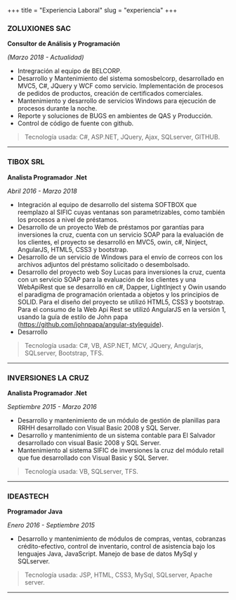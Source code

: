 +++
title = "Experiencia Laboral"
slug = "experiencia"
+++

### ZOLUXIONES SAC

**Consultor de Análisis y Programación**

*(Marzo 2018 - Actualidad)*

- Intregración al equipo de BELCORP.
- Desarrollo y Mantenimiento del sistema somosbelcorp, desarrollado en MVC5, C#, JQuery y WCF como servicio. Implementación de procesos de pedidos de productos, creación de certificados comerciales.
- Mantenimiento y desarrollo de servicios Windows para ejecución de procesos durante la noche.
- Reporte y soluciones de BUGS en ambientes de QAS y Producción.
- Control de código de fuente con github.

> Tecnología usada: C#, ASP.NET, JQuery, Ajax, SQLserver, GITHUB.

- - -
### TIBOX SRL

**Analista Programador .Net**

*Abril 2016 - Marzo 2018*

- Integración al equipo de desarrollo del sistema SOFTBOX que reemplazo al SIFIC cuyas ventanas son parametrizables, como también los procesos a nivel de préstamos.
- Desarrollo de un proyecto Web de préstamos por garantías para inversiones la cruz, cuenta con un servicio SOAP para la evaluación de los clientes, el proyecto se desarrolló en MVC5, owin, c#, Ninject, AngularJS, HTML5, CSS3 y bootstrap.
- Desarrollo de un servicio de Windows para el envío de correos con los archivos adjuntos del préstamo solicitado o desembolsado.
- Desarrollo del proyecto web Soy Lucas para inversiones la cruz, cuenta con un servicio SOAP para la evaluación de los clientes y una WebApiRest que se desarrolló en c#, Dapper, LightInject y Owin usando el paradigma de programación orientada a objetos y los principios de SOLID. Para el diseño del proyecto se utilizó HTML5, CSS3 y bootstrap.
Para el consumo de la Web Api Rest se utilizó AngularJS en la versión 1, usando la guía de estilo de John papa (https://github.com/johnpapa/angular-styleguide).
- Desarrollo

> Tecnología usada: C#, VB, ASP.NET, MCV, JQuery, Angularjs, SQLserver, Bootstrap, TFS.

- - -
### INVERSIONES LA CRUZ

**Analista Programador .Net**

*Septiembre 2015 - Marzo 2016*

- Desarrollo y mantenimiento de un módulo de gestión de planillas para RRHH desarrollado con Visual Basic 2008 y SQL Server.
- Desarrollo y mantenimiento de un sistema contable para El Salvador desarrollado con visual Basic 2008 y SQL Server.
- Mantenimiento al sistema SIFIC de inversiones la cruz del módulo retail que fue desarrollado con Visual Basic y SQL Server.

> Tecnología usada: VB, SQLserver, TFS.

- - -
### IDEASTECH

**Programador Java**

*Enero 2016 - Septiembre 2015*

- Desarrollo y mantenimiento de módulos de compras, ventas, cobranzas crédito-efectivo, control de inventario, control de asistencia bajo los lenguajes Java, JavaScript. Manejo de base de datos MySql y SQLserver.

> Tecnología usada: JSP, HTML, CSS3, MySql, SQLserver, Apache server.

- - -
